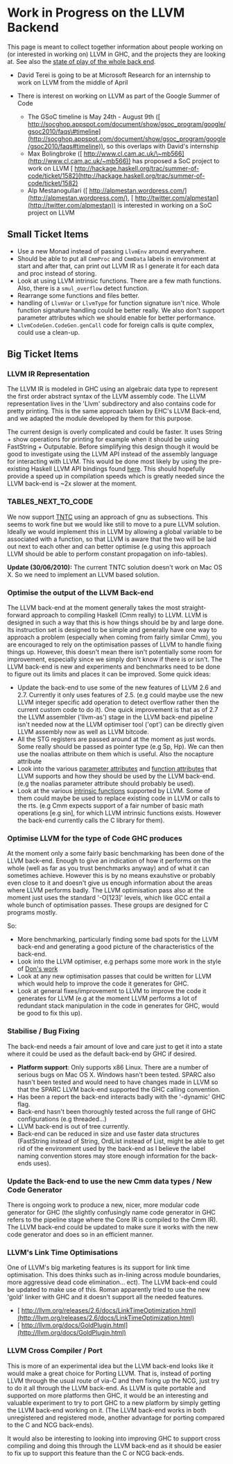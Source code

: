 # Work in Progress on the LLVM Backend


This page is meant to collect together information about people working on (or interested in working on) LLVM in GHC, and the projects they are looking at.  See also the [state of play of the whole back end](commentary/compiler/new-code-gen).

- David Terei is going to be at Microsoft Research for an internship to work on LLVM from the middle of April
- There is interest on working on LLVM as part of the Google Summer of Code

  - The GSoC timeline is May 24th - August 9th ([ http://socghop.appspot.com/document/show/gsoc_program/google/gsoc2010/faqs\#timeline](http://socghop.appspot.com/document/show/gsoc_program/google/gsoc2010/faqs#timeline)), so this overlaps with David's internship
  - Max Bolingbroke ([ http://www.cl.cam.ac.uk/\~mb566](http://www.cl.cam.ac.uk/~mb566)) has proposed a SoC project to work on LLVM [ http://hackage.haskell.org/trac/summer-of-code/ticket/1582](http://hackage.haskell.org/trac/summer-of-code/ticket/1582)
  - Alp Mestanogullari ([ http://alpmestan.wordpress.com/](http://alpmestan.wordpress.com/), [ http://twitter.com/alpmestan](http://twitter.com/alpmestan)) is interested in working on a SoC project on LLVM

## Small Ticket Items

- Use a new Monad instead of passing `LlvmEnv` around everywhere.
- Should be able to put all `CmmProc` and `CmmData` labels in environment at start and after that, can print out LLVM IR as I generate it for each data and proc instead of storing.
- Look at using LLVM intrinsic functions. There are a few math functions. Also, there is a `smul_overflow` detect function.
- Rearrange some functions and files better.
- handling of `LlvmVar` or `LlvmType` for function signature isn't nice. Whole function signature handling could be better really. We also don't support parameter attributes which we should enable for better performance.
- `LlvmCodeGen.CodeGen.genCall` code for foreign calls is quite complex, could use a clean-up.

## Big Ticket Items

### LLVM IR Representation


The LLVM IR is modeled in GHC using an algebraic data type to represent the first order abstract syntax of the LLVM assembly code. The LLVM representation lives in the 'Llvm' subdirectory and also contains code for pretty printing. This is the same approach taken by  EHC's LLVM Back-end, and we adapted the  module developed by them for this purpose. 


The current design is overly complicated and could be faster. It uses String + show operations for printing for example when it should be using FastString + Outputable. Before simplifying this design though it would be good to investigate using the LLVM API instead of the assembly language for interacting with LLVM. This would be done most likely by using the pre-existing Haskell LLVM API bindings found [ here](http://hackage.haskell.org/package/llvm). This should hopefully provide a speed up in compilation speeds which is greatly needed since the LLVM back-end is \~2x slower at the moment.

### TABLES_NEXT_TO_CODE


We now support [TNTC](commentary/compiler/backends/llvm/issues#) using an approach of gnu as subsections. This seems to work fine but we would like still to move to a pure LLVM solution. Ideally we would implement this in LLVM by allowing a global variable to be associated with a function, so that LLVM is aware that the two will be laid out next to each other and can better optimise (e.g using this approach LLVM should be able to perform constant propagation on info-tables).

**Update (30/06/2010):** The current TNTC solution doesn't work on Mac OS X. So we need to implement an LLVM based solution.

### Optimise the output of the LLVM Back-end


The LLVM back-end at the moment generally takes the most straight-forward approach to compiling Haskell (Cmm really) to LLVM. LLVM is designed in such a way that this is how things should be by and large done. Its instruction set is designed to be simple and generally have one way to approach a problem (especially when coming from fairly similar Cmm), you are encouraged to rely on the optimisation passes of LLVM to handle fixing things up. However, this doesn't mean there isn't potentially some room for improvement, especially since we simply don't know if there is or isn't. The LLVM back-end is new and experiments and benchmarks need to be done to figure out its limits and places it can be improved. Some quick ideas:

- Update the back-end to use some of the new features of LLVM 2.6 and 2.7. Currently it only uses features of 2.5. (e.g could maybe use the new LLVM integer specific add operation to detect overflow rather then the current custom code to do it). One quick improvement is that as of 2.7 the LLVM assembler ('llvm-as') stage in the LLVM back-end pipeline isn't needed now at the LLVM optimiser tool ('opt') can be directly given LLVM assembly now as well as LLVM bitcode.
- All the STG registers are passed around at the moment as just words. Some really should be passed as pointer type (e.g Sp, Hp). We can then use the noalias attribute on them which is useful. Also the nocapture attribute
- Look into the various [ parameter attributes](http://llvm.org/docs/LangRef.html#paramattrs) and [ function attributes](http://llvm.org/docs/LangRef.html#fnattrs) that LLVM supports and how they should be used by the LLVM back-end. (e.g the noalias parameter attribute should probably be used).
- Look at the various [ intrinsic functions](http://llvm.org/docs/LangRef.html#intrinsics) supported by LLVM. Some of them could maybe be used to replace existing code in LLVM or calls to the rts. (e.g Cmm expects support of a fair number of basic math operations \[e.g sin\], for which LLVM intrinsic functions exists. However the back-end currently calls the C library for them).

### Optimise LLVM for the type of Code GHC produces


At the moment only a some fairly basic benchmarking has been done of the LLVM back-end. Enough to give an indication of how it performs on the whole (well as far as you trust benchmarks anyway) and of what it can sometimes achieve. However this is by no means exauhstive or probably even close to it and doesn't give us enough information about the areas where LLVM performs badly. The LLVM optimisation pass also at the moment just uses the standard '-O\[123\]' levels, which like GCC entail a whole bunch of optimisation passes. These groups are designed for C programs mostly.


So:

- More benchmarking, particularly finding some bad spots for the LLVM back-end and generating a good picture of the characteristics of the back-end.
- Look into the LLVM optimiser, e.g perhaps some more work in the style of [ Don's work](http://donsbot.wordpress.com/2010/03/01/evolving-faster-haskell-programs-now-with-llvm/)
- Look at any new optimisation passes that could be written for LLVM which would help to improve the code it generates for GHC.
- Look at general fixes/improvement to LLVM to improve the code it generates for LLVM (e.g at the moment LLVM performs a lot of redundant stack manipulation in the code in generates for GHC, would be good to fix this up).

### Stabilise / Bug Fixing


The back-end needs a fair amount of love and care just to get it into a state where it could be used as the default back-end by GHC if desired.

- **Platform support**: Only supports x86 Linux. There are a number of serious bugs on Mac OS X. Windows hasn't been tested. SPARC also hasn't been tested and would need to have changes made in LLVM so that the SPARC LLVM back-end supported the GHC calling convention.
- Has been a report the back-end interacts badly with the '-dynamic' GHC flag.
- Back-end hasn't been thoroughly tested across the full range of GHC configurations (e.g threaded...)
- LLVM back-end is out of tree currently.
- Back-end can be reduced in size and use faster data structures (FastString instead of String, OrdList instead of List, might be able to get rid of the environment used by the back-end as I believe the label naming convention stores may store enough information for the back-ends uses).

### Update the Back-end to use the new Cmm data types / New Code Generator


There is ongoing work to produce a new, nicer, more modular code generator for GHC (the slightly confusingly name code generator in GHC refers to the pipeline stage where the Core IR is compiled to the Cmm IR). The LLVM back-end could be updated to make sure it works with the new code generator and does so in an efficient manner.

### LLVM's Link Time Optimisations


One of LLVM's big marketing features is its support for link time optimisation. This does thinks such as in-lining across module boundaries, more aggressive dead code elimination... ect). The LLVM back-end could be updated to make use of this. Roman apparently tried to use the new 'gold' linker with GHC and it doesn't support all the needed features.

- [ http://llvm.org/releases/2.6/docs/LinkTimeOptimization.html](http://llvm.org/releases/2.6/docs/LinkTimeOptimization.html)
- [ http://llvm.org/docs/GoldPlugin.html](http://llvm.org/docs/GoldPlugin.html)

### LLVM Cross Compiler / Port


This is more of an experimental idea but the LLVM back-end looks like it would make a great choice for Porting LLVM. That is, instead of porting LLVM through the usual route of via-C and then fixing up the NCG, just try to do it all through the LLVM back-end. As LLVM is quite portable and supported on more platforms then GHC, it would be an interesting and valuable experiment to try to port GHC to a new platform by simply getting the LLVM back-end working on it. (The LLVM back-end works in both unregistered and registered mode, another advantage for porting compared to the C and NCG back-ends).


It would also be interesting to looking into improving GHC to support cross compiling and doing this through the LLVM back-end as it should be easier to fix up to support this feature than the C or NCG back-ends.
